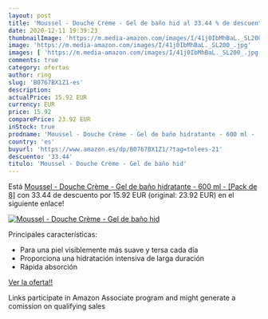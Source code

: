 ```yaml
---
layout: post
title: 'Moussel - Douche Crème - Gel de baño hid al 33.44 % de descuento'
date: 2020-12-11 19:39:23
thumbnailImage: 'https://m.media-amazon.com/images/I/41j0IbMhBaL._SL200_.jpg'
image: 'https://m.media-amazon.com/images/I/41j0IbMhBaL._SL200_.jpg'
images: [ 'https://m.media-amazon.com/images/I/41j0IbMhBaL._SL200_.jpg' ]
comments: true
category: ofertas
author: ring
slug: 'B0767BX1Z1-es'
description:
actualPrice: 15.92 EUR
currency: EUR
price: 15.92
comparePrice: 23.92 EUR
inStock: true
prodname: 'Moussel - Douche Crème - Gel de baño hidratante - 600 ml - [Pack de 8]'
country: 'es'
buyurl: 'https://www.amazon.es/dp/B0767BX1Z1/?tag=tolees-21'
descuento: '33.44'
titulo: 'Moussel - Douche Crème - Gel de baño hid'
---
```


Está [Moussel - Douche Crème - Gel de baño hidratante - 600 ml - [Pack de 8]](https://www.amazon.es/dp/B0767BX1Z1/?tag=tolees-21) con 33.44 de descuento por 15.92 EUR (original: 23.92 EUR) en el siguiente enlace!

[![Moussel - Douche Crème - Gel de baño hid](https://m.media-amazon.com/images/I/41j0IbMhBaL._SL200_.jpg)](https://www.amazon.es/dp/B0767BX1Z1/?tag=tolees-21)

Principales características:

- Para una piel visiblemente más suave y tersa cada día
- Proporciona una hidratación intensiva de larga duración
- Rápida absorción

[Ver la oferta!!](https://www.amazon.es/dp/B0767BX1Z1/?tag=tolees-21)

Links participate in Amazon Associate program and might generate a comission on qualifying sales


